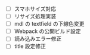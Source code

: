 - [ ] スマホサイズ対応
- [ ] リサイズ処理実装
- [ ] mdl の textfield の下線色変更
- [ ] Webpack の公開ビルド設定
- [ ] 読み込みエラー修正
- [ ] title 設定修正
